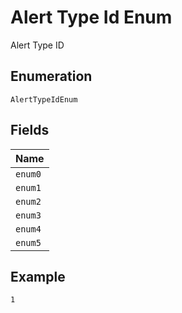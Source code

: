 
# Alert Type Id Enum

Alert Type ID

## Enumeration

`AlertTypeIdEnum`

## Fields

| Name |
|  --- |
| `enum0` |
| `enum1` |
| `enum2` |
| `enum3` |
| `enum4` |
| `enum5` |

## Example

```
1
```

